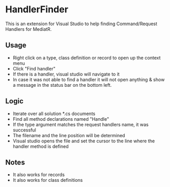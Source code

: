 # HandlerFinder

This is an extension for Visual Studio to help finding Command/Request Handlers for MediatR.

## Usage
- Right click on a type, class definition or record to open up the context menu
- Click "Find handler"
- If there is a handler, visual studio will navigate to it
- In case it was not able to find a handler it will not open anything & show a message in the status bar on the bottom left.
## Logic
- Iterate over all solution *.cs documents
- Find all method declarations named "Handle"
- If the type argument matches the request handlers name, it was successful
- The filename and the line position will be determined
- Visual studio opens the file and set the cursor to the line where the handler method is defined

## Notes
- It also works for records
- It also works for class definitions
